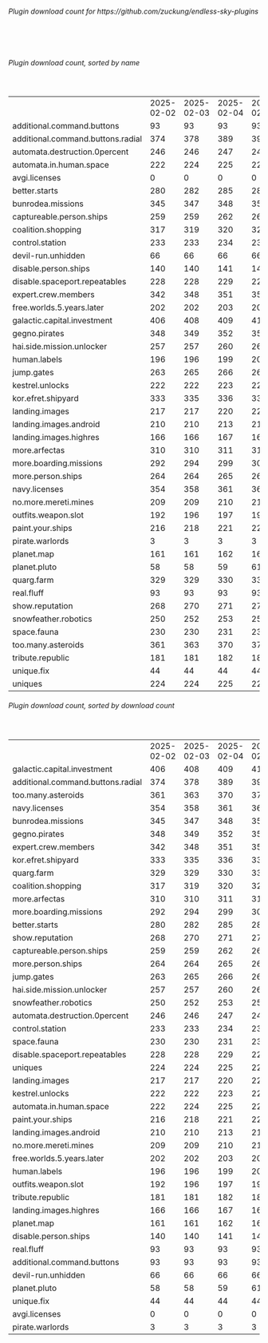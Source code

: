 <h6>Plugin download count for https://github.com/zuckung/endless-sky-plugins</h6><br>
<br>
<h6>Plugin download count, sorted by name</h6><sub><sup><br>
<table>
	<tr>
		<td></td>
		<td>2025-02-02</td>
		<td>2025-02-03</td>
		<td>2025-02-04</td>
		<td>2025-02-05</td>
		<td>2025-02-06</td>
		<td>2025-02-07</td>
		<td>2025-02-08</td>
		<td>today +</td>
	</tr>
	<tr>
		<td>additional.command.buttons</td>
		<td>93</td>
		<td>93</td>
		<td>93</td>
		<td>93</td>
		<td>93</td>
		<td>93</td>
		<td>93</td>
		<td></td>
	</tr>
	<tr>
		<td>additional.command.buttons.radial</td>
		<td>374</td>
		<td>378</td>
		<td>389</td>
		<td>395</td>
		<td>398</td>
		<td>407</td>
		<td>407</td>
		<td></td>
	</tr>
	<tr>
		<td>automata.destruction.0percent</td>
		<td>246</td>
		<td>246</td>
		<td>247</td>
		<td>249</td>
		<td>252</td>
		<td>253</td>
		<td>253</td>
		<td></td>
	</tr>
	<tr>
		<td>automata.in.human.space</td>
		<td>222</td>
		<td>224</td>
		<td>225</td>
		<td>225</td>
		<td>228</td>
		<td>229</td>
		<td>229</td>
		<td></td>
	</tr>
	<tr>
		<td>avgi.licenses</td>
		<td>0</td>
		<td>0</td>
		<td>0</td>
		<td>0</td>
		<td>1</td>
		<td>4</td>
		<td>4</td>
		<td></td>
	</tr>
	<tr>
		<td>better.starts</td>
		<td>280</td>
		<td>282</td>
		<td>285</td>
		<td>289</td>
		<td>292</td>
		<td>295</td>
		<td>295</td>
		<td></td>
	</tr>
	<tr>
		<td>bunrodea.missions</td>
		<td>345</td>
		<td>347</td>
		<td>348</td>
		<td>355</td>
		<td>358</td>
		<td>361</td>
		<td>365</td>
		<td>+ 4</td>
	</tr>
	<tr>
		<td>captureable.person.ships</td>
		<td>259</td>
		<td>259</td>
		<td>262</td>
		<td>266</td>
		<td>269</td>
		<td>272</td>
		<td>274</td>
		<td>+ 2</td>
	</tr>
	<tr>
		<td>coalition.shopping</td>
		<td>317</td>
		<td>319</td>
		<td>320</td>
		<td>324</td>
		<td>327</td>
		<td>330</td>
		<td>330</td>
		<td></td>
	</tr>
	<tr>
		<td>control.station</td>
		<td>233</td>
		<td>233</td>
		<td>234</td>
		<td>234</td>
		<td>237</td>
		<td>238</td>
		<td>238</td>
		<td></td>
	</tr>
	<tr>
		<td>devil-run.unhidden</td>
		<td>66</td>
		<td>66</td>
		<td>66</td>
		<td>66</td>
		<td>66</td>
		<td>66</td>
		<td>66</td>
		<td></td>
	</tr>
	<tr>
		<td>disable.person.ships</td>
		<td>140</td>
		<td>140</td>
		<td>141</td>
		<td>141</td>
		<td>144</td>
		<td>145</td>
		<td>145</td>
		<td></td>
	</tr>
	<tr>
		<td>disable.spaceport.repeatables</td>
		<td>228</td>
		<td>228</td>
		<td>229</td>
		<td>229</td>
		<td>232</td>
		<td>233</td>
		<td>233</td>
		<td></td>
	</tr>
	<tr>
		<td>expert.crew.members</td>
		<td>342</td>
		<td>348</td>
		<td>351</td>
		<td>351</td>
		<td>356</td>
		<td>357</td>
		<td>359</td>
		<td>+ 2</td>
	</tr>
	<tr>
		<td>free.worlds.5.years.later</td>
		<td>202</td>
		<td>202</td>
		<td>203</td>
		<td>203</td>
		<td>206</td>
		<td>209</td>
		<td>209</td>
		<td></td>
	</tr>
	<tr>
		<td>galactic.capital.investment</td>
		<td>406</td>
		<td>408</td>
		<td>409</td>
		<td>413</td>
		<td>416</td>
		<td>419</td>
		<td>419</td>
		<td></td>
	</tr>
	<tr>
		<td>gegno.pirates</td>
		<td>348</td>
		<td>349</td>
		<td>352</td>
		<td>352</td>
		<td>355</td>
		<td>358</td>
		<td>360</td>
		<td>+ 2</td>
	</tr>
	<tr>
		<td>hai.side.mission.unlocker</td>
		<td>257</td>
		<td>257</td>
		<td>260</td>
		<td>260</td>
		<td>263</td>
		<td>264</td>
		<td>266</td>
		<td>+ 2</td>
	</tr>
	<tr>
		<td>human.labels</td>
		<td>196</td>
		<td>196</td>
		<td>199</td>
		<td>201</td>
		<td>204</td>
		<td>205</td>
		<td>205</td>
		<td></td>
	</tr>
	<tr>
		<td>jump.gates</td>
		<td>263</td>
		<td>265</td>
		<td>266</td>
		<td>266</td>
		<td>269</td>
		<td>272</td>
		<td>272</td>
		<td></td>
	</tr>
	<tr>
		<td>kestrel.unlocks</td>
		<td>222</td>
		<td>222</td>
		<td>223</td>
		<td>223</td>
		<td>226</td>
		<td>229</td>
		<td>229</td>
		<td></td>
	</tr>
	<tr>
		<td>kor.efret.shipyard</td>
		<td>333</td>
		<td>335</td>
		<td>336</td>
		<td>336</td>
		<td>339</td>
		<td>344</td>
		<td>344</td>
		<td></td>
	</tr>
	<tr>
		<td>landing.images</td>
		<td>217</td>
		<td>217</td>
		<td>220</td>
		<td>222</td>
		<td>227</td>
		<td>230</td>
		<td>230</td>
		<td></td>
	</tr>
	<tr>
		<td>landing.images.android</td>
		<td>210</td>
		<td>210</td>
		<td>213</td>
		<td>213</td>
		<td>216</td>
		<td>219</td>
		<td>219</td>
		<td></td>
	</tr>
	<tr>
		<td>landing.images.highres</td>
		<td>166</td>
		<td>166</td>
		<td>167</td>
		<td>169</td>
		<td>174</td>
		<td>177</td>
		<td>177</td>
		<td></td>
	</tr>
	<tr>
		<td>more.arfectas</td>
		<td>310</td>
		<td>310</td>
		<td>311</td>
		<td>311</td>
		<td>316</td>
		<td>317</td>
		<td>319</td>
		<td>+ 2</td>
	</tr>
	<tr>
		<td>more.boarding.missions</td>
		<td>292</td>
		<td>294</td>
		<td>299</td>
		<td>303</td>
		<td>308</td>
		<td>313</td>
		<td>313</td>
		<td></td>
	</tr>
	<tr>
		<td>more.person.ships</td>
		<td>264</td>
		<td>264</td>
		<td>265</td>
		<td>265</td>
		<td>268</td>
		<td>271</td>
		<td>273</td>
		<td>+ 2</td>
	</tr>
	<tr>
		<td>navy.licenses</td>
		<td>354</td>
		<td>358</td>
		<td>361</td>
		<td>369</td>
		<td>372</td>
		<td>375</td>
		<td>375</td>
		<td></td>
	</tr>
	<tr>
		<td>no.more.mereti.mines</td>
		<td>209</td>
		<td>209</td>
		<td>210</td>
		<td>210</td>
		<td>215</td>
		<td>216</td>
		<td>216</td>
		<td></td>
	</tr>
	<tr>
		<td>outfits.weapon.slot</td>
		<td>192</td>
		<td>196</td>
		<td>197</td>
		<td>197</td>
		<td>200</td>
		<td>201</td>
		<td>201</td>
		<td></td>
	</tr>
	<tr>
		<td>paint.your.ships</td>
		<td>216</td>
		<td>218</td>
		<td>221</td>
		<td>223</td>
		<td>226</td>
		<td>227</td>
		<td>227</td>
		<td></td>
	</tr>
	<tr>
		<td>pirate.warlords</td>
		<td>3</td>
		<td>3</td>
		<td>3</td>
		<td>3</td>
		<td>3</td>
		<td>3</td>
		<td>3</td>
		<td></td>
	</tr>
	<tr>
		<td>planet.map</td>
		<td>161</td>
		<td>161</td>
		<td>162</td>
		<td>162</td>
		<td>165</td>
		<td>166</td>
		<td>166</td>
		<td></td>
	</tr>
	<tr>
		<td>planet.pluto</td>
		<td>58</td>
		<td>58</td>
		<td>59</td>
		<td>61</td>
		<td>64</td>
		<td>65</td>
		<td>65</td>
		<td></td>
	</tr>
	<tr>
		<td>quarg.farm</td>
		<td>329</td>
		<td>329</td>
		<td>330</td>
		<td>330</td>
		<td>335</td>
		<td>336</td>
		<td>336</td>
		<td></td>
	</tr>
	<tr>
		<td>real.fluff</td>
		<td>93</td>
		<td>93</td>
		<td>93</td>
		<td>93</td>
		<td>93</td>
		<td>93</td>
		<td>93</td>
		<td></td>
	</tr>
	<tr>
		<td>show.reputation</td>
		<td>268</td>
		<td>270</td>
		<td>271</td>
		<td>271</td>
		<td>274</td>
		<td>275</td>
		<td>275</td>
		<td></td>
	</tr>
	<tr>
		<td>snowfeather.robotics</td>
		<td>250</td>
		<td>252</td>
		<td>253</td>
		<td>253</td>
		<td>258</td>
		<td>261</td>
		<td>261</td>
		<td></td>
	</tr>
	<tr>
		<td>space.fauna</td>
		<td>230</td>
		<td>230</td>
		<td>231</td>
		<td>231</td>
		<td>234</td>
		<td>235</td>
		<td>235</td>
		<td></td>
	</tr>
	<tr>
		<td>too.many.asteroids</td>
		<td>361</td>
		<td>363</td>
		<td>370</td>
		<td>373</td>
		<td>378</td>
		<td>383</td>
		<td>383</td>
		<td></td>
	</tr>
	<tr>
		<td>tribute.republic</td>
		<td>181</td>
		<td>181</td>
		<td>182</td>
		<td>183</td>
		<td>186</td>
		<td>187</td>
		<td>187</td>
		<td></td>
	</tr>
	<tr>
		<td>unique.fix</td>
		<td>44</td>
		<td>44</td>
		<td>44</td>
		<td>44</td>
		<td>44</td>
		<td>44</td>
		<td>44</td>
		<td></td>
	</tr>
	<tr>
		<td>uniques</td>
		<td>224</td>
		<td>224</td>
		<td>225</td>
		<td>226</td>
		<td>229</td>
		<td>232</td>
		<td>232</td>
		<td></td>
	</tr>
</table>
</sub></sup>
<h6>Plugin download count, sorted by download count</h6><sub><sup><br>
<table>
	<tr>
		<td></td>
		<td>2025-02-02</td>
		<td>2025-02-03</td>
		<td>2025-02-04</td>
		<td>2025-02-05</td>
		<td>2025-02-06</td>
		<td>2025-02-07</td>
		<td>2025-02-08</td>
		<td>today +</td>
	</tr>
	<tr>
		<td>galactic.capital.investment</td>
		<td>406</td>
		<td>408</td>
		<td>409</td>
		<td>413</td>
		<td>416</td>
		<td>419</td>
		<td>419</td>
		<td></td>
	</tr>
	<tr>
		<td>additional.command.buttons.radial</td>
		<td>374</td>
		<td>378</td>
		<td>389</td>
		<td>395</td>
		<td>398</td>
		<td>407</td>
		<td>407</td>
		<td></td>
	</tr>
	<tr>
		<td>too.many.asteroids</td>
		<td>361</td>
		<td>363</td>
		<td>370</td>
		<td>373</td>
		<td>378</td>
		<td>383</td>
		<td>383</td>
		<td></td>
	</tr>
	<tr>
		<td>navy.licenses</td>
		<td>354</td>
		<td>358</td>
		<td>361</td>
		<td>369</td>
		<td>372</td>
		<td>375</td>
		<td>375</td>
		<td></td>
	</tr>
	<tr>
		<td>bunrodea.missions</td>
		<td>345</td>
		<td>347</td>
		<td>348</td>
		<td>355</td>
		<td>358</td>
		<td>361</td>
		<td>365</td>
		<td>+ 4</td>
	</tr>
	<tr>
		<td>gegno.pirates</td>
		<td>348</td>
		<td>349</td>
		<td>352</td>
		<td>352</td>
		<td>355</td>
		<td>358</td>
		<td>360</td>
		<td>+ 2</td>
	</tr>
	<tr>
		<td>expert.crew.members</td>
		<td>342</td>
		<td>348</td>
		<td>351</td>
		<td>351</td>
		<td>356</td>
		<td>357</td>
		<td>359</td>
		<td>+ 2</td>
	</tr>
	<tr>
		<td>kor.efret.shipyard</td>
		<td>333</td>
		<td>335</td>
		<td>336</td>
		<td>336</td>
		<td>339</td>
		<td>344</td>
		<td>344</td>
		<td></td>
	</tr>
	<tr>
		<td>quarg.farm</td>
		<td>329</td>
		<td>329</td>
		<td>330</td>
		<td>330</td>
		<td>335</td>
		<td>336</td>
		<td>336</td>
		<td></td>
	</tr>
	<tr>
		<td>coalition.shopping</td>
		<td>317</td>
		<td>319</td>
		<td>320</td>
		<td>324</td>
		<td>327</td>
		<td>330</td>
		<td>330</td>
		<td></td>
	</tr>
	<tr>
		<td>more.arfectas</td>
		<td>310</td>
		<td>310</td>
		<td>311</td>
		<td>311</td>
		<td>316</td>
		<td>317</td>
		<td>319</td>
		<td>+ 2</td>
	</tr>
	<tr>
		<td>more.boarding.missions</td>
		<td>292</td>
		<td>294</td>
		<td>299</td>
		<td>303</td>
		<td>308</td>
		<td>313</td>
		<td>313</td>
		<td></td>
	</tr>
	<tr>
		<td>better.starts</td>
		<td>280</td>
		<td>282</td>
		<td>285</td>
		<td>289</td>
		<td>292</td>
		<td>295</td>
		<td>295</td>
		<td></td>
	</tr>
	<tr>
		<td>show.reputation</td>
		<td>268</td>
		<td>270</td>
		<td>271</td>
		<td>271</td>
		<td>274</td>
		<td>275</td>
		<td>275</td>
		<td></td>
	</tr>
	<tr>
		<td>captureable.person.ships</td>
		<td>259</td>
		<td>259</td>
		<td>262</td>
		<td>266</td>
		<td>269</td>
		<td>272</td>
		<td>274</td>
		<td>+ 2</td>
	</tr>
	<tr>
		<td>more.person.ships</td>
		<td>264</td>
		<td>264</td>
		<td>265</td>
		<td>265</td>
		<td>268</td>
		<td>271</td>
		<td>273</td>
		<td>+ 2</td>
	</tr>
	<tr>
		<td>jump.gates</td>
		<td>263</td>
		<td>265</td>
		<td>266</td>
		<td>266</td>
		<td>269</td>
		<td>272</td>
		<td>272</td>
		<td></td>
	</tr>
	<tr>
		<td>hai.side.mission.unlocker</td>
		<td>257</td>
		<td>257</td>
		<td>260</td>
		<td>260</td>
		<td>263</td>
		<td>264</td>
		<td>266</td>
		<td>+ 2</td>
	</tr>
	<tr>
		<td>snowfeather.robotics</td>
		<td>250</td>
		<td>252</td>
		<td>253</td>
		<td>253</td>
		<td>258</td>
		<td>261</td>
		<td>261</td>
		<td></td>
	</tr>
	<tr>
		<td>automata.destruction.0percent</td>
		<td>246</td>
		<td>246</td>
		<td>247</td>
		<td>249</td>
		<td>252</td>
		<td>253</td>
		<td>253</td>
		<td></td>
	</tr>
	<tr>
		<td>control.station</td>
		<td>233</td>
		<td>233</td>
		<td>234</td>
		<td>234</td>
		<td>237</td>
		<td>238</td>
		<td>238</td>
		<td></td>
	</tr>
	<tr>
		<td>space.fauna</td>
		<td>230</td>
		<td>230</td>
		<td>231</td>
		<td>231</td>
		<td>234</td>
		<td>235</td>
		<td>235</td>
		<td></td>
	</tr>
	<tr>
		<td>disable.spaceport.repeatables</td>
		<td>228</td>
		<td>228</td>
		<td>229</td>
		<td>229</td>
		<td>232</td>
		<td>233</td>
		<td>233</td>
		<td></td>
	</tr>
	<tr>
		<td>uniques</td>
		<td>224</td>
		<td>224</td>
		<td>225</td>
		<td>226</td>
		<td>229</td>
		<td>232</td>
		<td>232</td>
		<td></td>
	</tr>
	<tr>
		<td>landing.images</td>
		<td>217</td>
		<td>217</td>
		<td>220</td>
		<td>222</td>
		<td>227</td>
		<td>230</td>
		<td>230</td>
		<td></td>
	</tr>
	<tr>
		<td>kestrel.unlocks</td>
		<td>222</td>
		<td>222</td>
		<td>223</td>
		<td>223</td>
		<td>226</td>
		<td>229</td>
		<td>229</td>
		<td></td>
	</tr>
	<tr>
		<td>automata.in.human.space</td>
		<td>222</td>
		<td>224</td>
		<td>225</td>
		<td>225</td>
		<td>228</td>
		<td>229</td>
		<td>229</td>
		<td></td>
	</tr>
	<tr>
		<td>paint.your.ships</td>
		<td>216</td>
		<td>218</td>
		<td>221</td>
		<td>223</td>
		<td>226</td>
		<td>227</td>
		<td>227</td>
		<td></td>
	</tr>
	<tr>
		<td>landing.images.android</td>
		<td>210</td>
		<td>210</td>
		<td>213</td>
		<td>213</td>
		<td>216</td>
		<td>219</td>
		<td>219</td>
		<td></td>
	</tr>
	<tr>
		<td>no.more.mereti.mines</td>
		<td>209</td>
		<td>209</td>
		<td>210</td>
		<td>210</td>
		<td>215</td>
		<td>216</td>
		<td>216</td>
		<td></td>
	</tr>
	<tr>
		<td>free.worlds.5.years.later</td>
		<td>202</td>
		<td>202</td>
		<td>203</td>
		<td>203</td>
		<td>206</td>
		<td>209</td>
		<td>209</td>
		<td></td>
	</tr>
	<tr>
		<td>human.labels</td>
		<td>196</td>
		<td>196</td>
		<td>199</td>
		<td>201</td>
		<td>204</td>
		<td>205</td>
		<td>205</td>
		<td></td>
	</tr>
	<tr>
		<td>outfits.weapon.slot</td>
		<td>192</td>
		<td>196</td>
		<td>197</td>
		<td>197</td>
		<td>200</td>
		<td>201</td>
		<td>201</td>
		<td></td>
	</tr>
	<tr>
		<td>tribute.republic</td>
		<td>181</td>
		<td>181</td>
		<td>182</td>
		<td>183</td>
		<td>186</td>
		<td>187</td>
		<td>187</td>
		<td></td>
	</tr>
	<tr>
		<td>landing.images.highres</td>
		<td>166</td>
		<td>166</td>
		<td>167</td>
		<td>169</td>
		<td>174</td>
		<td>177</td>
		<td>177</td>
		<td></td>
	</tr>
	<tr>
		<td>planet.map</td>
		<td>161</td>
		<td>161</td>
		<td>162</td>
		<td>162</td>
		<td>165</td>
		<td>166</td>
		<td>166</td>
		<td></td>
	</tr>
	<tr>
		<td>disable.person.ships</td>
		<td>140</td>
		<td>140</td>
		<td>141</td>
		<td>141</td>
		<td>144</td>
		<td>145</td>
		<td>145</td>
		<td></td>
	</tr>
	<tr>
		<td>real.fluff</td>
		<td>93</td>
		<td>93</td>
		<td>93</td>
		<td>93</td>
		<td>93</td>
		<td>93</td>
		<td>93</td>
		<td></td>
	</tr>
	<tr>
		<td>additional.command.buttons</td>
		<td>93</td>
		<td>93</td>
		<td>93</td>
		<td>93</td>
		<td>93</td>
		<td>93</td>
		<td>93</td>
		<td></td>
	</tr>
	<tr>
		<td>devil-run.unhidden</td>
		<td>66</td>
		<td>66</td>
		<td>66</td>
		<td>66</td>
		<td>66</td>
		<td>66</td>
		<td>66</td>
		<td></td>
	</tr>
	<tr>
		<td>planet.pluto</td>
		<td>58</td>
		<td>58</td>
		<td>59</td>
		<td>61</td>
		<td>64</td>
		<td>65</td>
		<td>65</td>
		<td></td>
	</tr>
	<tr>
		<td>unique.fix</td>
		<td>44</td>
		<td>44</td>
		<td>44</td>
		<td>44</td>
		<td>44</td>
		<td>44</td>
		<td>44</td>
		<td></td>
	</tr>
	<tr>
		<td>avgi.licenses</td>
		<td>0</td>
		<td>0</td>
		<td>0</td>
		<td>0</td>
		<td>1</td>
		<td>4</td>
		<td>4</td>
		<td></td>
	</tr>
	<tr>
		<td>pirate.warlords</td>
		<td>3</td>
		<td>3</td>
		<td>3</td>
		<td>3</td>
		<td>3</td>
		<td>3</td>
		<td>3</td>
		<td></td>
	</tr>
</table>
</sub></sup>
